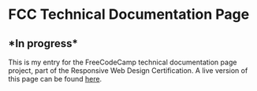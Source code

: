 # FCC Technical Documentation Page
## \*In progress\*

This is my entry for the FreeCodeCamp technical documentation page project, part 
of the Responsive Web Design Certification. A live version of this page can be
found [here](https://devloggith.github.io/fcc-technical-documentation-page/).
